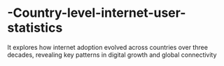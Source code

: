 # -Country-level-internet-user-statistics
It  explores how internet adoption evolved across countries over three decades, revealing key patterns in digital growth and global connectivity
